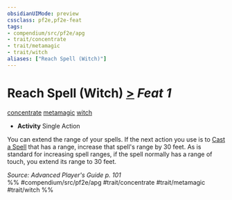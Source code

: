 ```yaml
---
obsidianUIMode: preview
cssclass: pf2e,pf2e-feat
tags:
- compendium/src/pf2e/apg
- trait/concentrate
- trait/metamagic
- trait/witch
aliases: ["Reach Spell (Witch)"]
---
```

# Reach Spell (Witch)  [>](chapter-9-playing-the-game.md#Actions "Single Action") *Feat 1*  
[concentrate](concentrate.md "Concentrate Action & Ability Trait")  [metamagic](metamagic.md "Metamagic General Trait")  [witch](Reference/Rules/Traits/witch-apg.md "Witch Class Trait")  

- **Activity** Single Action

You can extend the range of your spells. If the next action you use is to [Cast a Spell](cast-a-spell.md) that has a range, increase that spell's range by 30 feet. As is standard for increasing spell ranges, if the spell normally has a range of touch, you extend its range to 30 feet.

*Source: Advanced Player's Guide p. 101*  
%% #compendium/src/pf2e/apg #trait/concentrate #trait/metamagic #trait/witch %%